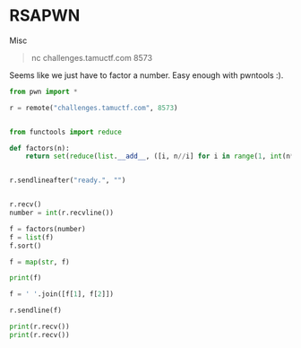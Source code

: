 # RSAPWN
Misc

> nc challenges.tamuctf.com 8573

Seems like we just have to factor a number. Easy enough with pwntools :).

```python
from pwn import *

r = remote("challenges.tamuctf.com", 8573)


from functools import reduce

def factors(n):
	return set(reduce(list.__add__, ([i, n//i] for i in range(1, int(n**0.5)+1) if n%i==0)))


r.sendlineafter("ready.", "")


r.recv()
number = int(r.recvline())

f = factors(number)
f = list(f)
f.sort()

f = map(str, f)

print(f)

f = ' '.join([f[1], f[2]])

r.sendline(f)

print(r.recv())
print(r.recv())
```
